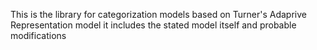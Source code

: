 This is the library for categorization models based on Turner's Adaprive Representation model it includes the stated model itself and probable modifications